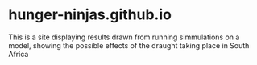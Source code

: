 # hunger-ninjas.github.io

This is a site displaying results drawn from running simmulations on a model,
showing the possible effects of the draught taking place in South Africa
